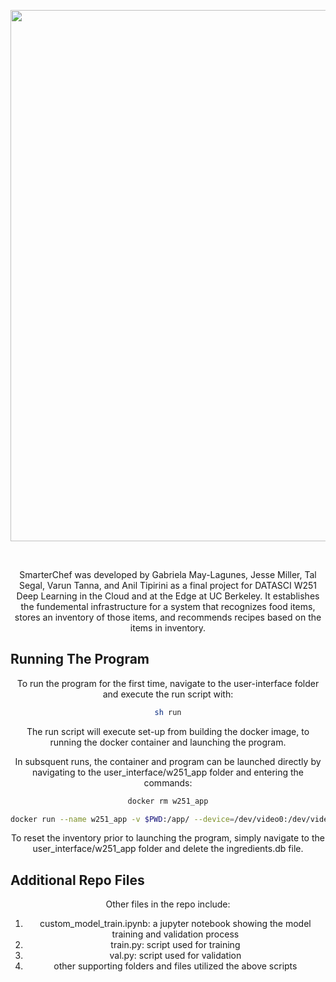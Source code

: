 <div align="center">
<p>
   <img width="850" src="https://github.com/jmiller558/w251finalproject/blob/master/utils/smarterchef.png"></a>
</p>

<br>
<p>
SmarterChef was developed by Gabriela May-Lagunes, Jesse Miller, Tal Segal, Varun Tanna, and Anil Tipirini as a final project for DATASCI W251 Deep Learning in the Cloud and at the Edge at UC Berkeley. It establishes the fundemental infrastructure for a system that recognizes food items, stores an inventory of those items, and recommends recipes based on the items in inventory. 
</p>

## <div align="left">Running The Program</div>

To run the program for the first time, navigate to the user-interface folder and execute the run script with:

```bash
sh run
```

The run script will execute set-up from building the docker image, to running the docker container and launching the program.

In subsquent runs, the container and program can be launched directly by navigating to the user_interface/w251_app folder and entering the commands:
```bash
docker rm w251_app
```
```bash
docker run --name w251_app -v $PWD:/app/ --device=/dev/video0:/dev/video0 -v /tmp/.X11-unix:/tmp/.X11-unix -e DISPLAY=$DISPLAY -p 8000:8000 w251_app
```

To reset the inventory prior to launching the program, simply navigate to the user_interface/w251_app folder and delete the ingredients.db file.

## <div align="left">Additional Repo Files</div>

Other files in the repo include:

1. custom_model_train.ipynb: a jupyter notebook showing the model training and validation process
2. train.py: script used for training
3. val.py: script used for validation
4. other supporting folders and files utilized the above scripts


